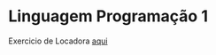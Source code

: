 # Linguagem Programação 1
Exercicio de Locadora [aqui](https://github.com/VilRL/linguagem_programacao1/tree/main/Locadora)

